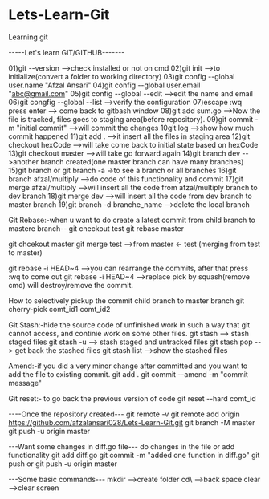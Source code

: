 # Lets-Learn-Git
Learning git

-----Let's learn GIT/GITHUB-------

01)git --version   -->check installed or not on cmd
02)git init  -->to initialize(convert a folder to working directory)
03)git config --global user.name "Afzal Ansari"
04)git config --global user.email "abc@gmail.com"
05)git config --global --edit  -->edit the name and email
06)git congfig --global --list  -->verify the configuration
07)escape :wq press enter  --> come back to gitbash window
08)git add sum.go  -->Now the file is tracked, files goes to staging area(before repository).
09)git commit -m "initial commit"  -->will commit the changes
10git log  -->show how much commit happened
11)git add . -->it insert all the files in staging area
12)git checkout hexCode  -->will take come back to initial state based on hexCode
13)git checkout master   -->will take go forward again
14)git branch dev    -->another branch created(one master branch can have many branches)
15)git branch or git branch -a   ->to see a branch or all branches
16)git branch afzal/multiply  -->do code of this functionality and commit
17)git merge afzal/multiply  -->will insert all the code from afzal/multiply branch to dev branch
18)git merge dev             -->will insert all the code from dev branch to master branch
19)git branch -d branche_name  -->delete the local branch


Git Rebase:-when u want to do create a latest commit from child branch to mastere branch--
   git checkout test
   git rebase master

   git chcekout master
   git merge test  -->from master <- test (merging from test to master)

   git rebase -i HEAD~4 -->you can rearrange the commits, after that press :wq to come out
   git rebase -i HEAD~4 -->replace pick by squash(remove cmd) will destroy/remove the commit.

   How to selectively pickup the commit child branch to master branch
   git cherry-pick comt_id1 comt_id2

Git Stash:-hide the source code of unfinished work in such a way that git cannot access, and continie work on some other files.
   git stash     --> stash staged files
   git stash -u  --> stash staged and untracked files
   git stash pop --> get back the stashed files
   git stash list -->show the stashed files

 Amend:-if you did a very minor change after committed and you want to add the file to existing commit.
   git add .
   git commit --amend -m "commit message"

 Git reset:- to go back the previous version of code
   git reset --hard comt_id

----Once the repository created---
git remote -v
git remote add origin https://github.com/afzalansari028/Lets-Learn-Git.git
git branch -M master
git push -u origin master


---Want some changes in diff.go file---
do changes in the file or add functionality
git add diff.go
git commit -m "added one function in diff.go"
git push or  git push -u origin master




---Some basic commands---
mkdir -->create folder
cd\   -->back space
clear -->clear screen
